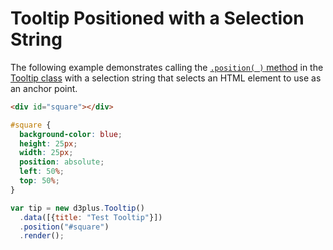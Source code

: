 [width]: 400
[height]: 400

# Tooltip Positioned with a Selection String

The following example demonstrates calling the [`.position( )` method](https://d3plus.org/docs/#Tooltip.position) in the [Tooltip class](https://github.com/d3plus/d3plus-tooltip) with a selection string that selects an HTML element to use as an anchor point.

```html
<div id="square"></div>
```

```css
#square {
  background-color: blue;
  height: 25px;
  width: 25px;
  position: absolute;
  left: 50%;
  top: 50%;
}
```

```js
var tip = new d3plus.Tooltip()
  .data([{title: "Test Tooltip"}])
  .position("#square")
  .render();
```
